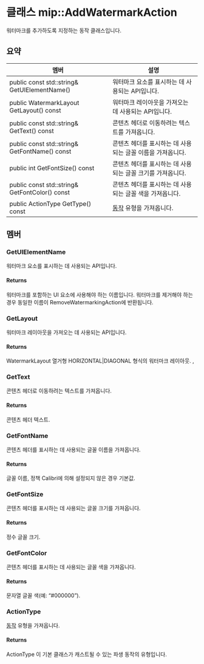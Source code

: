 # <a name="class-mipaddwatermarkaction"></a>클래스 mip::AddWatermarkAction 
워터마크를 추가하도록 지정하는 동작 클래스입니다.
  
## <a name="summary"></a>요약
 멤버                        | 설명                                
--------------------------------|---------------------------------------------
public const std::string& GetUIElementName()  |  워터마크 요소를 표시하는 데 사용되는 API입니다.
public WatermarkLayout GetLayout() const  |  워터마크 레이아웃을 가져오는 데 사용되는 API입니다.
public const std::string& GetText() const  |  콘텐츠 헤더로 이동하려는 텍스트를 가져옵니다.
public const std::string& GetFontName() const  |  콘텐츠 헤더를 표시하는 데 사용되는 글꼴 이름을 가져옵니다.
public int GetFontSize() const  |  콘텐츠 헤더를 표시하는 데 사용되는 글꼴 크기를 가져옵니다.
public const std::string& GetFontColor() const  |  콘텐츠 헤더를 표시하는 데 사용되는 글꼴 색을 가져옵니다.
public ActionType GetType() const  |  [동작](#classmip_1_1_action) 유형을 가져옵니다.
  
## <a name="members"></a>멤버
  
### <a name="getuielementname"></a>GetUIElementName
워터마크 요소를 표시하는 데 사용되는 API입니다.
  
#### <a name="returns"></a>Returns
워터마크를 포함하는 UI 요소에 사용해야 하는 이름입니다. 워터마크를 제거해야 하는 경우 동일한 이름이 RemoveWatermarkingAction에 반환됩니다.
  
### <a name="getlayout"></a>GetLayout
워터마크 레이아웃을 가져오는 데 사용되는 API입니다.
  
#### <a name="returns"></a>Returns
WatermarkLayout 열거형 HORIZONTAL|DIAGONAL 형식의 워터마크 레이아웃. ,
  
### <a name="gettext"></a>GetText
콘텐츠 헤더로 이동하려는 텍스트를 가져옵니다.
  
#### <a name="returns"></a>Returns
콘텐츠 헤더 텍스트.
  
### <a name="getfontname"></a>GetFontName
콘텐츠 헤더를 표시하는 데 사용되는 글꼴 이름을 가져옵니다.
  
#### <a name="returns"></a>Returns
글꼴 이름, 정책 Calibri에 의해 설정되지 않은 경우 기본값.
  
### <a name="getfontsize"></a>GetFontSize
콘텐츠 헤더를 표시하는 데 사용되는 글꼴 크기를 가져옵니다.
  
#### <a name="returns"></a>Returns
정수 글꼴 크기.
  
### <a name="getfontcolor"></a>GetFontColor
콘텐츠 헤더를 표시하는 데 사용되는 글꼴 색을 가져옵니다.
  
#### <a name="returns"></a>Returns
문자열 글꼴 색(예: “#000000”).
  
### <a name="actiontype"></a>ActionType
[동작](#classmip_1_1_action) 유형을 가져옵니다.
  
#### <a name="returns"></a>Returns
ActionType 이 기본 클래스가 캐스트될 수 있는 파생 동작의 유형입니다.